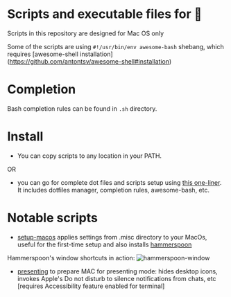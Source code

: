 # Scripts and executable files for 

Scripts in this repository are designed for Mac OS only

Some of the scripts are using `#!/usr/bin/env awesome-bash` shebang, which requires [awesome-shell installation] (https://github.com/antontsv/awesome-shell#installation)

# Completion

Bash completion rules can be found in `.sh` directory.

# Install
* You can copy scripts to any location in your PATH.

 OR 

* you can go for complete dot files and scripts setup using [this one-liner](https://github.com/antontsv/.files#comprehensive-setup). It includes dotfiles manager, completion rules, awesome-bash, etc.

# Notable scripts

* [setup-macos](https://github.com/antontsv/apple.bin/blob/master/bin/setup-macos) applies settings from .misc directory to your MacOs,
useful for the first-time setup and also installs [hammerspoon](http://www.hammerspoon.org)

Hammerspoon's window shortcuts in action:
![hammerspoon-window](https://cloud.githubusercontent.com/assets/2007057/19018846/e61170e4-8824-11e6-843e-4d255e53d646.gif)

* [presenting](https://github.com/antontsv/apple.bin/blob/master/bin/presenting) to prepare MAC for presenting mode:
hides desktop icons, invokes Apple's Do not disturb to silence notifications
from chats, etc  [requires Accessibility feature enabled for terminal]
